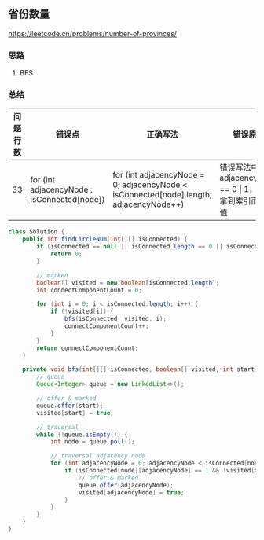 ## 省份数量

<https://leetcode.cn/problems/number-of-provinces/>

### 思路

1. BFS

### 总结

| 问题行数 | 错误点                                         | 正确写法                                                                                   | 错误原因                                         |
|------|---------------------------------------------|----------------------------------------------------------------------------------------|----------------------------------------------|
| 33   | for (int adjacencyNode : isConnected[node]) | for (int adjacencyNode = 0; adjacencyNode < isConnected[node].length; adjacencyNode++) | 错误写法中 adjacencyNode == 0 &#124; 1，需要拿到索引而不是值 |

```java
class Solution {
    public int findCircleNum(int[][] isConnected) {
        if (isConnected == null || isConnected.length == 0 || isConnected[0] == null || isConnected[0].length == 0) {
            return 0;
        }

        // marked
        boolean[] visited = new boolean[isConnected.length];
        int connectComponentCount = 0;

        for (int i = 0; i < isConnected.length; i++) {
            if (!visited[i]) {
                bfs(isConnected, visited, i);
                connectComponentCount++;
            }
        }
        return connectComponentCount;
    }

    private void bfs(int[][] isConnected, boolean[] visited, int start) {
        // queue
        Queue<Integer> queue = new LinkedList<>();

        // offer & marked
        queue.offer(start);
        visited[start] = true;

        // traversal
        while (!queue.isEmpty()) {
            int node = queue.poll();

            // traversal adjacency node
            for (int adjacencyNode = 0; adjacencyNode < isConnected[node].length; adjacencyNode++) {
                if (isConnected[node][adjacencyNode] == 1 && !visited[adjacencyNode]) {
                    // offer & marked
                    queue.offer(adjacencyNode);
                    visited[adjacencyNode] = true;
                }
            }
        }
    }
}
```
